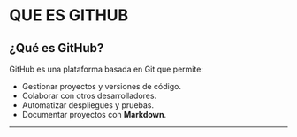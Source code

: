 # QUE ES GITHUB

## ¿Qué es GitHub?  
GitHub es una plataforma basada en Git que permite:  
* Gestionar proyectos y versiones de código.  
* Colaborar con otros desarrolladores.  
* Automatizar despliegues y pruebas.  
* Documentar proyectos con **Markdown**.  

---
